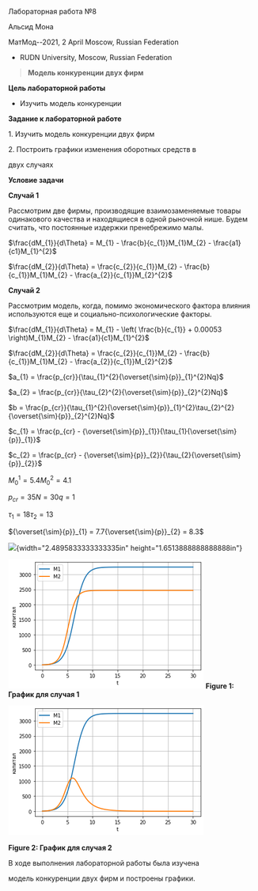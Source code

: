 Лабораторная работа №8

Альсид Мона

МатМод--2021, 2 April Moscow, Russian Federation

-   RUDN University, Moscow, Russian Federation

> **Модель конкуренции двух фирм**

**Цель лабораторной работы**

-   Изучить модель конкуренции

**Задание к лабораторной работе**

1\. Изучить модель конкуренции двух фирм

2\. Построить графики изменения оборотных средств в

двух случаях

**Условие задачи**

**Случай 1**

Рассмотрим две фирмы, производящие взаимозаменяемые товары одинакового
качества и находящиеся в одной рыночной нише. Будем считать, что
постоянные издержки пренебрежимо малы.

$\frac{dM_{1}}{d\Theta} = M_{1} - \frac{b}{c_{1}}M_{1}M_{2} - \frac{a1}{c1}M_{1}^{2}$

$\frac{dM_{2}}{d\Theta} = \frac{c_{2}}{c_{1}}M_{2} - \frac{b}{c_{1}}M_{1}M_{2} - \frac{a_{2}}{c_{1}}M_{2}^{2}$

**Случай 2**

Рассмотрим модель, когда, помимо экономического фактора влияния
используются еще и социально-психологические факторы.

$\frac{dM_{1}}{d\Theta} = M_{1} - \left( \frac{b}{c_{1}} + 0.00053 \right)M_{1}M_{2} - \frac{a1}{c1}M_{1}^{2}$

$\frac{dM_{2}}{d\Theta} = \frac{c_{2}}{c_{1}}M_{2} - \frac{b}{c_{1}}M_{1}M_{2} - \frac{a_{2}}{c_{1}}M_{2}^{2}$

$a_{1} = \frac{p_{cr}}{\tau_{1}^{2}{\overset{\sim}{p}}_{1}^{2}Nq}$

$a_{2} = \frac{p_{cr}}{\tau_{2}^{2}{\overset{\sim}{p}}_{2}^{2}Nq}$

$b = \frac{p_{cr}}{\tau_{1}^{2}{\overset{\sim}{p}}_{1}^{2}\tau_{2}^{2}{\overset{\sim}{p}}_{2}^{2}Nq}$

$c_{1} = \frac{p_{cr} - {\overset{\sim}{p}}_{1}}{\tau_{1}{\overset{\sim}{p}}_{1}}$

$c_{2} = \frac{p_{cr} - {\overset{\sim}{p}}_{2}}{\tau_{2}{\overset{\sim}{p}}_{2}}$

$M_{0}^{1} = 5.4M_{0}^{2} = 4.1$

$p_{cr} = 35N = 30q = 1$

$\tau_{1} = 18\tau_{2} = 13$

${\overset{\sim}{p}}_{1} = 7.7{\overset{\sim}{p}}_{2} = 8.3$

![](media/image1.png){width="2.4895833333333335in"
height="1.6513888888888888in"}

![Figure 2: График для случая 1](images/1.png)
**Figure 1: График для случая 1**

![Figure 2: График для случая 2](images/2.png)

**Figure 2: График для случая 2**

В ходе выполнения лабораторной работы была изучена

модель конкуренции двух фирм и построены графики.
